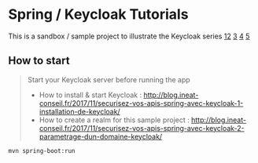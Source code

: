 # Spring / Keycloak Tutorials

This is a sandbox / sample project to illustrate the 
Keycloak series [1](https://blog.ineat-conseil.fr/2017/11/securisez-vos-apis-spring-avec-keycloak-1-installation-de-keycloak/)[2](http://blog.ineat-conseil.fr/2017/11/securisez-vos-apis-spring-avec-keycloak-2-parametrage-dun-domaine-keycloak/) [3](http://blog.ineat-conseil.fr/2017/12/securisez-vos-apis-spring-avec-keycloak-3-utilisation-des-connecteurs-spring-de-keycloak/) [4](http://blog.ineat-conseil.fr/2018/08/securisez-vos-apis-spring-avec-keycloak-4-utilisation-du-connecteur-keycloak-js-avec-angular-6/) [5](https://blog.ineat-conseil.fr/2018/11/securisez-vos-apis-spring-avec-keycloak-5-mise-en-place-dune-authentification-multi-domaines/)

## How to start

> Start your Keycloak server before running the app
> * How to install & start Keycloak : http://blog.ineat-conseil.fr/2017/11/securisez-vos-apis-spring-avec-keycloak-1-installation-de-keycloak/
> * How to create a realm for this sample project : http://blog.ineat-conseil.fr/2017/11/securisez-vos-apis-spring-avec-keycloak-2-parametrage-dun-domaine-keycloak/
 
```shell
mvn spring-boot:run
```
